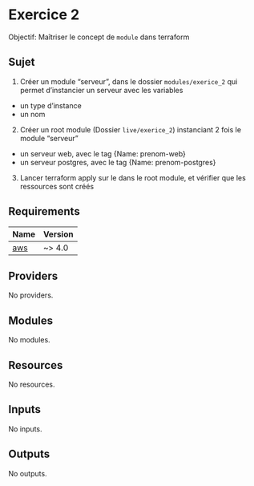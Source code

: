 <!-- BEGIN_TF_DOCS -->

# Exercice 2

Objectif: Maîtriser le concept de `module` dans terraform

## Sujet

1. Créer un module “serveur”, dans le dossier `modules/exerice_2` qui permet d’instancier un serveur avec les variables
* un type d’instance
* un nom
2. Créer un root module (Dossier `live/exerice_2`) instanciant 2 fois le module “serveur”
 * un serveur web, avec le tag {Name: prenom-web}
* un serveur postgres, avec le tag {Name: prenom-postgres}
3. Lancer terraform apply sur le dans le root module, et vérifier que les ressources sont créés

## Requirements

| Name | Version |
|------|---------|
| <a name="requirement_aws"></a> [aws](#requirement_aws) | ~> 4.0 |

## Providers

No providers.

## Modules

No modules.

## Resources

No resources.

## Inputs

No inputs.

## Outputs

No outputs.

<!-- END_TF_DOCS -->